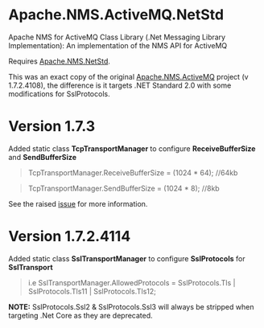 # Apache.NMS.ActiveMQ.NetStd
Apache NMS for ActiveMQ Class Library (.Net Messaging Library Implementation): An implementation of the NMS API for ActiveMQ

Requires [Apache.NMS.NetStd](https://www.nuget.org/packages/Apache.NMS.NetStd).

This was an exact copy of the original [Apache.NMS.ActiveMQ](http://activemq.apache.org/nms/apachenmsactivemq.html) project (v 1.7.2.4108), the difference is it targets .NET Standard 2.0 with some modifications for SslProtocols.

# Version 1.7.3
Added static class **TcpTransportManager** to configure **ReceiveBufferSize** and **SendBufferSize**

> TcpTransportManager.ReceiveBufferSize = (1024 * 64); //64kb

> TcpTransportManager.SendBufferSize = (1024 * 8); //8kb

See the raised [issue](https://github.com/wdcossey/Apache.NMS.ActiveMQ.NetStd/issues/6) for more information.

# Version 1.7.2.4114
Added static class **SslTransportManager** to configure **SslProtocols** for **SslTransport**

> i.e SslTransportManager.AllowedProtocols = SslProtocols.Tls | SslProtocols.Tls11 | SslProtocols.Tls12;

**NOTE:** SslProtocols.Ssl2 & SslProtocols.Ssl3 will always be stripped when targeting .Net Core as they are deprecated.
